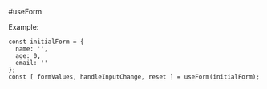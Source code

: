 #useForm

Example:
```
const initialForm = {
  name: '',
  age: 0,
  email: ''
};
const [ formValues, handleInputChange, reset ] = useForm(initialForm);
```
